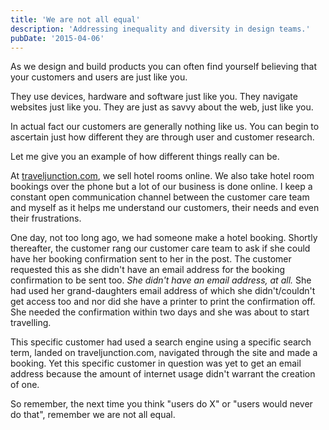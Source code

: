 ```yaml
---
title: 'We are not all equal'
description: 'Addressing inequality and diversity in design teams.'
pubDate: '2015-04-06'
---
```


As we design and build products you can often find yourself believing that your customers and users are just like you.

They use devices, hardware and software just like you. They navigate websites just like you. They are just as savvy about the web, just like you.

In actual fact our customers are generally nothing like us. You can begin to ascertain just how different they are through user and customer research.

Let me give you an example of how different things really can be.

At [traveljunction.com](https://traveljunction.com "worldwide hotel deals"), we sell hotel rooms online. We also take hotel room bookings over the phone but a lot of our business is done online. I keep a constant open communication channel between the customer care team and myself as it helps me understand our customers, their needs and even their frustrations.

One day, not too long ago, we had someone make a hotel booking. Shortly thereafter, the customer rang our customer care team to ask if she could have her booking confirmation sent to her in the post. The customer requested this as she didn't have an email address for the booking confirmation to be sent too. *She didn't have an email address, at all.* She had used her grand-daughters email address of which she didn't/couldn't get access too and nor did she have a printer to print the confirmation off. She needed the confirmation within two days and she was about to start travelling.

This specific customer had used a search engine using a specific search term, landed on traveljunction.com, navigated through the site and made a booking. Yet this specific customer in question was yet to get an email address because the amount of internet usage didn't warrant the creation of one.

So remember, the next time you think "users do X" or "users would never do that", remember we are not all equal.